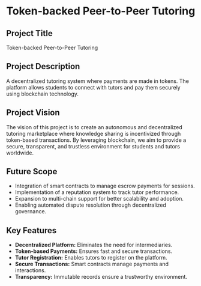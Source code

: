 # Token-backed Peer-to-Peer Tutoring

## Project Title
Token-backed Peer-to-Peer Tutoring

## Project Description
A decentralized tutoring system where payments are made in tokens. The platform allows students to connect with tutors and pay them securely using blockchain technology.



## Project Vision
The vision of this project is to create an autonomous and decentralized tutoring marketplace where knowledge sharing is incentivized through token-based transactions. By leveraging blockchain, we aim to provide a secure, transparent, and trustless environment for students and tutors worldwide.

## Future Scope
- Integration of smart contracts to manage escrow payments for sessions.
- Implementation of a reputation system to track tutor performance.
- Expansion to multi-chain support for better scalability and adoption.
- Enabling automated dispute resolution through decentralized governance.

## Key Features
- **Decentralized Platform:** Eliminates the need for intermediaries.
- **Token-based Payments:** Ensures fast and secure transactions.
- **Tutor Registration:** Enables tutors to register on the platform.
- **Secure Transactions:** Smart contracts manage payments and interactions.
- **Transparency:** Immutable records ensure a trustworthy environment.
